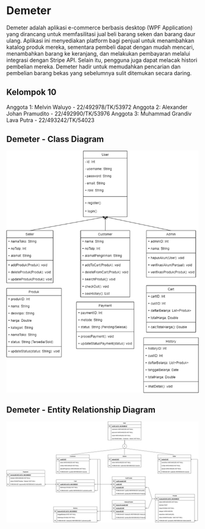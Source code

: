 # Demeter

Demeter adalah aplikasi e-commerce berbasis desktop (WPF Application) yang dirancang untuk memfasilitasi jual beli barang seken dan barang daur ulang. 
Aplikasi ini menyediakan platform bagi penjual untuk menambahkan katalog produk mereka, sementara pembeli dapat dengan mudah mencari, menambahkan barang ke keranjang, 
dan melakukan pembayaran melalui integrasi dengan Stripe API. Selain itu, pengguna juga dapat melacak histori pembelian mereka. Demeter hadir untuk memudahkan pencarian 
dan pembelian barang bekas yang sebelumnya sulit ditemukan secara daring.

## Kelompok 10
Anggota 1: Melvin Waluyo - 22/492978/TK/53972
Anggota 2: Alexander Johan Pramudito - 22/492990/TK/53976
Anggota 3: Muhammad Grandiv Lava Putra - 22/493242/TK/54023

## Demeter - Class Diagram
![Demeter_Class_Diagram](https://github.com/grandiv/Demeter-Proyek-Junior-2024/blob/main/UML%20Diagrams/Demeter_ClassDiagram.png)

## Demeter - Entity Relationship Diagram
![Demeter Entity Relationship Diagram](https://github.com/grandiv/Demeter-Proyek-Junior-2024/blob/main/UML%20Diagrams/Demeter_ERD.png)
